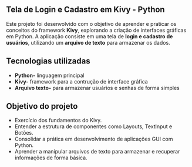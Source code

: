 ## Tela de Login e Cadastro em Kivy - Python
Este projeto foi desenvolvido com o objetivo de aprender e praticar os conceitos do framework **Kivy**, explorando a criação de interfaces gráficas em Python. 
A aplicação consiste em uma tela de **login e cadastro de usuários**, utilizando um **arquivo de texto** para armazenar os dados.

## Tecnologias utilizadas
- **Python-** linguagem principal
- **Kivy-** framework para a contrução de interface gráfica
- **Arquivo texto-** para armazenar usuários e senhas de forma simples

## Objetivo do projeto
- Exercício dos fundamentos do Kivy.
- Entender a estrutura de componentes como Layouts, TextInput e Botões.
- Consolidar a prática em desenvolvimento de aplicações GUI com Python.
- Aprender a manipular arquivos de texto para armazenar e recuperar informações de forma básica.
